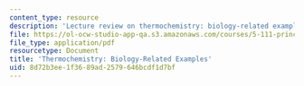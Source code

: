 ```yaml
---
content_type: resource
description: 'Lecture review on thermochemistry: biology-related examples.'
file: https://ol-ocw-studio-app-qa.s3.amazonaws.com/courses/5-111-principles-of-chemical-science-fall-2008/8d72b3ee1f3689ad2579646bcdf1d7bf_bioex_lect18.pdf
file_type: application/pdf
resourcetype: Document
title: 'Thermochemistry: Biology-Related Examples'
uid: 8d72b3ee-1f36-89ad-2579-646bcdf1d7bf
---
```

